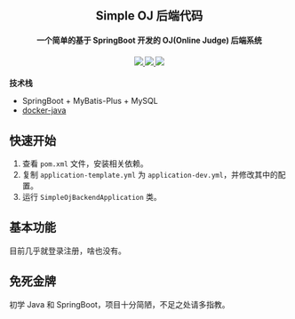 <div align="center">
    <h2 >Simple OJ 后端代码</h2>
    <h4>
    一个简单的基于 SpringBoot 开发的 OJ(Online Judge) 后端系统
    </h4>
</div>

<h4 align="center">
    <a href="#">
        <img src="https://img.shields.io/badge/frame-SpringBoot-3A75B0">
    </a>
    <a href="#">
        <img src="https://img.shields.io/github/stars/lovezhangchuangxin/simple-oj-backend">
    </a>
    <a href="#">
        <img src="https://img.shields.io/github/license/lovezhangchuangxin/simple-oj-backend">
    </a>
</h4>

**技术栈**

- SpringBoot + MyBatis-Plus + MySQL
- [docker-java](https://github.com/docker-java/docker-java)

## 快速开始

1. 查看 `pom.xml` 文件，安装相关依赖。
2. 复制 `application-template.yml` 为 `application-dev.yml`，并修改其中的配置。
3. 运行 `SimpleOjBackendApplication` 类。

## 基本功能

目前几乎就登录注册，啥也没有。

## 免死金牌

初学 Java 和 SpringBoot，项目十分简陋，不足之处请多指教。